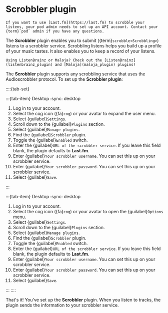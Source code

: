 # Scrobbler plugin

```{note}
If you want to use [Last.fm](https://last.fm) to scrobble your listens, your pod admin needs to set up an API account. Contact your {term}`pod` admin if you have any questions.
```

The **Scrobbler** plugin enables you to submit ({term}`scrobble<Scrobbling>`) listens to a scrobbler service. Scrobbling listens helps you build up a profile of your music tastes. It also enables you to keep a record of your listens.

```{tip}
Using ListenBrainz or Maloja? Check out the [ListenBrainz](listenbrainz_plugin) and [Maloja](maloja_plugin) plugins!
```

The **Scrobbler** plugin supports any scrobbling service that uses the Audioscrobbler protocol. To set up the **Scrobbler plugin**:

::::{tab-set}

:::{tab-item} Desktop
:sync: desktop

1. Log in to your account.
2. Select the cog icon ({fa}`cog`) or your avatar to expand the user menu.
3. Select {guilabel}`Settings`.
4. Scroll down to the {guilabel}`Plugins` section.
5. Select {guilabel}`Manage plugins`.
6. Find the {guilabel}`Scrobbler` plugin.
7. Toggle the {guilabel}`Enabled` switch.
8. Enter the {guilabel}`URL of the scrobbler service`. If you leave this field blank, the plugin defaults to **Last.fm**.
9. Enter {guilabel}`Your scrobbler username`. You can set this up on your scrobbler service.
10. Enter {guilabel}`Your scrobbler password`. You can set this up on your scrobbler service.
11. Select {guilabel}`Save`.

:::

:::{tab-item} Desktop
:sync: desktop

1. Log in to your account.
2. Select the cog icon ({fa}`cog`) or your avatar to open the {guilabel}`Options` menu.
3. Select {guilabel}`Settings`.
4. Scroll down to the {guilabel}`Plugins` section.
5. Select {guilabel}`Manage plugins`.
6. Find the {guilabel}`Scrobbler` plugin.
7. Toggle the {guilabel}`Enabled` switch.
8. Enter the {guilabel}`URL of the scrobbler service`. If you leave this field blank, the plugin defaults to **Last.fm**.
9. Enter {guilabel}`Your scrobbler username`. You can set this up on your scrobbler service.
10. Enter {guilabel}`Your scrobbler password`. You can set this up on your scrobbler service.
11. Select {guilabel}`Save`.

:::
::::

That's it! You've set up the **Scrobbler** plugin. When you listen to tracks, the plugin sends the information to your scrobbler service.
